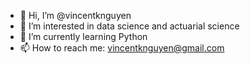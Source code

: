 - 👋 Hi, I’m @vincentknguyen
- 👀 I’m interested in data science and actuarial science
- 🌱 I’m currently learning Python
- 📫 How to reach me: vincentknguyen@gmail.com

<!---
vincentknguyen/vincentknguyen is a ✨ special ✨ repository because its `README.md` (this file) appears on your GitHub profile.
You can click the Preview link to take a look at your changes.
--->
